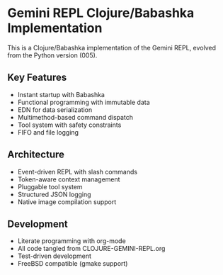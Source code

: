 # Gemini REPL Clojure/Babashka Implementation

This is a Clojure/Babashka implementation of the Gemini REPL, evolved from the Python version (005).

## Key Features
- Instant startup with Babashka
- Functional programming with immutable data
- EDN for data serialization
- Multimethod-based command dispatch
- Tool system with safety constraints
- FIFO and file logging

## Architecture
- Event-driven REPL with slash commands
- Token-aware context management
- Pluggable tool system
- Structured JSON logging
- Native image compilation support

## Development
- Literate programming with org-mode
- All code tangled from CLOJURE-GEMINI-REPL.org
- Test-driven development
- FreeBSD compatible (gmake support)

